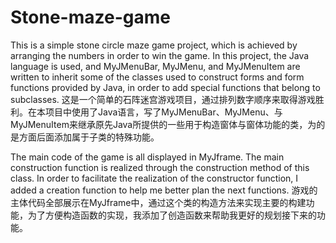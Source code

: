 # Stone-maze-game
This is a simple stone circle maze game project, which is achieved by arranging the numbers in order to win the game. In this project, the Java language is used, and MyJMenuBar, MyJMenu, and MyJMenuItem are written to inherit some of the classes used to construct forms and form functions provided by Java, in order to add special functions that belong to subclasses.
这是一个简单的石阵迷宫游戏项目，通过排列数字顺序来取得游戏胜利。在本项目中使用了Java语言，写了MyJMenuBar、MyJMenu、与MyJMenuItem来继承原先Java所提供的一些用于构造窗体与窗体功能的类，为的是方面后面添加属于子类的特殊功能。


The main code of the game is all displayed in MyJframe. The main construction function is realized through the construction method of this class. In order to facilitate the realization of the constructor function, I added a creation function to help me better plan the next functions.
游戏的主体代码全部展示在MyJframe中，通过这个类的构造方法来实现主要的构建功能，为了方便构造函数的实现，我添加了创造函数来帮助我更好的规划接下来的功能。

